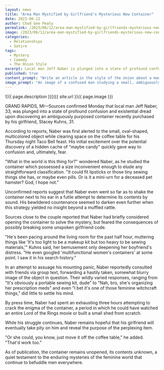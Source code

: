 ```yaml
---
layout: news
title: "Area Man Mystified by Girlfriend's Mysterious New Container"
date: 2023-06-12
author: Chad Gee Peaty
permalink: /2023/06/12/area-man-mystified-by-girlfriends-mysterious-new-container
image: /2023/06/12/area-man-mystified-by-girlfriends-mysterious-new-container.png
categories:
  - Relationships
  - Satire
tags:
  - Mystery
  - Comedy
  - The Onion Style
excerpt: Local man Jeff Naber is plunged into a state of profound confusion and existential dread upon discovering an ambiguously purposed container recently purchased by his girlfriend, Stacey Kuhns.
published: true
content_prompt: "Write an article in the style of the onion about a man being unable to determine if his girlfriend's new purchased container is for makeup, sewing, pills, or something else."
image_prompt: "An image of a confused man studying a small, ambiguously purposed container at a kitchen counter."
---
```


![{{ page.description }}]({{ site.url }}{{ page.image }})

GRAND RAPIDS, MI—Sources confirmed Monday that local man Jeff Naber, 33, was plunged into a state of profound confusion and existential dread upon discovering an ambiguously purposed container recently purchased by his girlfriend, Stacey Kuhns, 31.

According to reports, Naber was first alerted to the small, oval-shaped, multicolored object while clearing space on the coffee table for his Thursday night Taco Bell feast. His initial excitement over the potential discovery of a hidden cache of "maybe candy" quickly gave way to confusion and, ultimately, fear. 

"What in the world is this thing for?" wondered Naber, as he studied the container which possessed a size inconvenient enough to elude any straightforward classification. "It could fit lipsticks or those tiny sewing things she has, or maybe even pills. Or is it a mini-urn for a deceased pet hamster? God, I hope not."

Unconfirmed reports suggest that Naber even went so far as to shake the container next to his ear in a futile attempt to determine its contents by sound. His bewildered countenance seemed to darken even further when this strategy yielded no insight beyond a muffled rattle.

Sources close to the couple reported that Naber had briefly considered opening the container to solve the mystery, but feared the consequences of possibly breaking some unspoken girlfriend code.

"He's been pacing around the living room for the past half hour, muttering things like 'It's too light to be a makeup kit but too heavy to be sewing materials,'" Kuhns said, her bemusement only deepening her boyfriend's distress. "He even googled 'multifunctional women's containers' at some point. I saw it in his search history."

In an attempt to assuage his mounting panic, Naber reportedly consulted with friends via group text, forwarding a hastily taken, somewhat blurry image of the object in question. Their wildly varied responses, ranging from "It's obviously a portable sewing kit, dude" to "Nah, bro, she's organizing her prescription meds" and even "I bet it's one of those feminine witchcraft things," did little to settle his mind.

By press time, Naber had spent an exhausting three hours attempting to crack the enigma of the container, a period in which he could have watched an entire Lord of the Rings movie or built a small shed from scratch. 

While his struggle continues, Naber remains hopeful that his girlfriend will eventually take pity on him and reveal the purpose of the perplexing item. 

"Or she could, you know, just move it off the coffee table," he added. "That'd work too." 

As of publication, the container remains unopened, its contents unknown, a quiet testament to the enduring mysteries of the feminine world that continue to befuddle men everywhere.